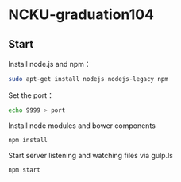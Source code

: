 # NCKU-graduation104

## Start
Install node.js and npm：
```bash
sudo apt-get install nodejs nodejs-legacy npm
```

Set the port：
```bash
echo 9999 > port
```

Install node modules and bower components
```bash
npm install
```

Start server listening and watching files via gulp.ls
```bash
npm start
```
